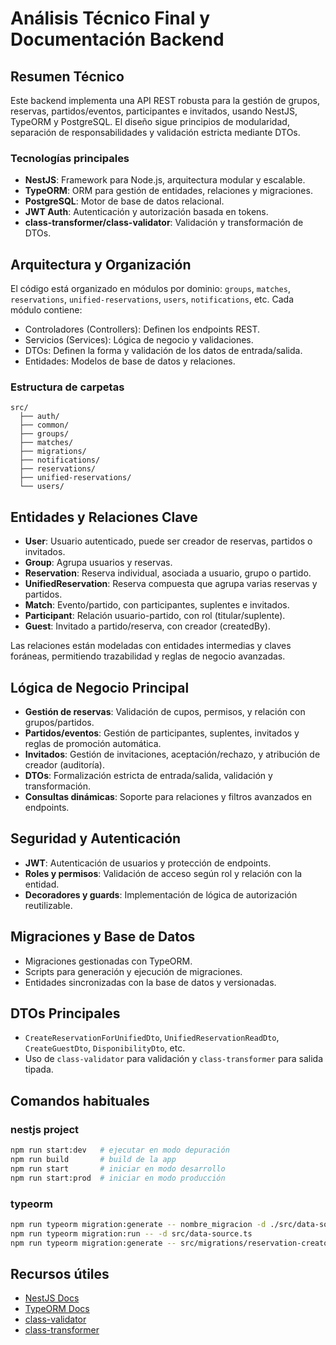 # Análisis Técnico Final y Documentación Backend

## Resumen Técnico
Este backend implementa una API REST robusta para la gestión de grupos, reservas, partidos/eventos, participantes e invitados, usando NestJS, TypeORM y PostgreSQL. El diseño sigue principios de modularidad, separación de responsabilidades y validación estricta mediante DTOs.

### Tecnologías principales
- **NestJS**: Framework para Node.js, arquitectura modular y escalable.
- **TypeORM**: ORM para gestión de entidades, relaciones y migraciones.
- **PostgreSQL**: Motor de base de datos relacional.
- **JWT Auth**: Autenticación y autorización basada en tokens.
- **class-transformer/class-validator**: Validación y transformación de DTOs.

## Arquitectura y Organización
El código está organizado en módulos por dominio: `groups`, `matches`, `reservations`, `unified-reservations`, `users`, `notifications`, etc. Cada módulo contiene:
- Controladores (Controllers): Definen los endpoints REST.
- Servicios (Services): Lógica de negocio y validaciones.
- DTOs: Definen la forma y validación de los datos de entrada/salida.
- Entidades: Modelos de base de datos y relaciones.

### Estructura de carpetas
```
src/
  ├── auth/
  ├── common/
  ├── groups/
  ├── matches/
  ├── migrations/
  ├── notifications/
  ├── reservations/
  ├── unified-reservations/
  └── users/
```

## Entidades y Relaciones Clave
- **User**: Usuario autenticado, puede ser creador de reservas, partidos o invitados.
- **Group**: Agrupa usuarios y reservas.
- **Reservation**: Reserva individual, asociada a usuario, grupo o partido.
- **UnifiedReservation**: Reserva compuesta que agrupa varias reservas y partidos.
- **Match**: Evento/partido, con participantes, suplentes e invitados.
- **Participant**: Relación usuario-partido, con rol (titular/suplente).
- **Guest**: Invitado a partido/reserva, con creador (createdBy).

Las relaciones están modeladas con entidades intermedias y claves foráneas, permitiendo trazabilidad y reglas de negocio avanzadas.

## Lógica de Negocio Principal
- **Gestión de reservas**: Validación de cupos, permisos, y relación con grupos/partidos.
- **Partidos/eventos**: Gestión de participantes, suplentes, invitados y reglas de promoción automática.
- **Invitados**: Gestión de invitaciones, aceptación/rechazo, y atribución de creador (auditoría).
- **DTOs**: Formalización estricta de entrada/salida, validación y transformación.
- **Consultas dinámicas**: Soporte para relaciones y filtros avanzados en endpoints.

## Seguridad y Autenticación
- **JWT**: Autenticación de usuarios y protección de endpoints.
- **Roles y permisos**: Validación de acceso según rol y relación con la entidad.
- **Decoradores y guards**: Implementación de lógica de autorización reutilizable.

## Migraciones y Base de Datos
- Migraciones gestionadas con TypeORM.
- Scripts para generación y ejecución de migraciones.
- Entidades sincronizadas con la base de datos y versionadas.

## DTOs Principales
- `CreateReservationForUnifiedDto`, `UnifiedReservationReadDto`, `CreateGuestDto`, `DisponibilityDto`, etc.
- Uso de `class-validator` para validación y `class-transformer` para salida tipada.

## Comandos habituales

### nestjs project
```bash
npm run start:dev   # ejecutar en modo depuración
npm run build       # build de la app
npm run start       # iniciar en modo desarrollo
npm run start:prod  # iniciar en modo producción
```

### typeorm
```bash
npm run typeorm migration:generate -- nombre_migracion -d ./src/data-source.ts   # generar nueva migración
npm run typeorm migration:run -- -d src/data-source.ts                           # ejecutar migraciones
npm run typeorm migration:generate -- src/migrations/reservation-creators-update -d src/data-source.ts
```

## Recursos útiles
- [NestJS Docs](https://docs.nestjs.com)
- [TypeORM Docs](https://typeorm.io)
- [class-validator](https://github.com/typestack/class-validator)
- [class-transformer](https://github.com/typestack/class-transformer)
